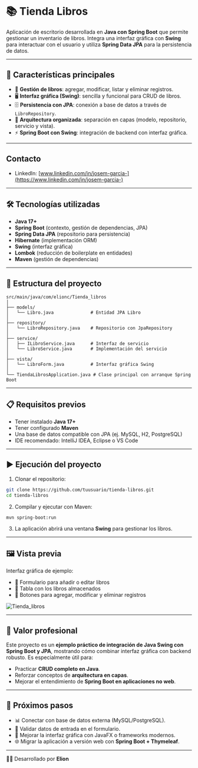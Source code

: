 # 📚 Tienda Libros

Aplicación de escritorio desarrollada en **Java con Spring Boot** que permite gestionar un inventario de libros. Integra una interfaz gráfica con **Swing** para interactuar con el usuario y utiliza **Spring Data JPA** para la persistencia de datos.

---

## 🚀 Características principales

* 📖 **Gestión de libros**: agregar, modificar, listar y eliminar registros.
* 🖥️ **Interfaz gráfica (Swing)**: sencilla y funcional para CRUD de libros.
* 🗄️ **Persistencia con JPA**: conexión a base de datos a través de `LibroRepository`.
* 🔗 **Arquitectura organizada**: separación en capas (modelo, repositorio, servicio y vista).
* ⚡ **Spring Boot con Swing**: integración de backend con interfaz gráfica.

---

## Contacto
- LinkedIn: [www.linkedin.com/in/josem-garcia-](https://www.linkedin.com/in/josem-garcia-)

---

## 🛠️ Tecnologías utilizadas

* **Java 17+**
* **Spring Boot** (contexto, gestión de dependencias, JPA)
* **Spring Data JPA** (repositorio para persistencia)
* **Hibernate** (implementación ORM)
* **Swing** (interfaz gráfica)
* **Lombok** (reducción de boilerplate en entidades)
* **Maven** (gestión de dependencias)

---

## 📂 Estructura del proyecto

```
src/main/java/com/elionc/Tienda_libros
│
├── models/
│   └── Libro.java              # Entidad JPA Libro
│
├── repository/
│   └── LibroRepository.java    # Repositorio con JpaRepository
│
├── service/
│   ├── ILibroService.java      # Interfaz de servicio
│   └── LibroService.java       # Implementación del servicio
│
├── vista/
│   └── LibroForm.java          # Interfaz gráfica Swing
│
└── TiendaLibrosApplication.java # Clase principal con arranque Spring Boot
```

---

## 📋 Requisitos previos

* Tener instalado **Java 17+**
* Tener configurado **Maven**
* Una base de datos compatible con JPA (ej. MySQL, H2, PostgreSQL)
* IDE recomendado: IntelliJ IDEA, Eclipse o VS Code

---

## ▶️ Ejecución del proyecto

1. Clonar el repositorio:

```bash
git clone https://github.com/tuusuario/tienda-libros.git
cd tienda-libros
```

2. Compilar y ejecutar con Maven:

```bash
mvn spring-boot:run
```

3. La aplicación abrirá una ventana **Swing** para gestionar los libros.

---

## 🖼️ Vista previa

Interfaz gráfica de ejemplo:

* 📌 Formulario para añadir o editar libros
* 📌 Tabla con los libros almacenados
* 📌 Botones para agregar, modificar y eliminar registros

![Tienda_libros]()

---

## 💼 Valor profesional

Este proyecto es un **ejemplo práctico de integración de Java Swing con Spring Boot y JPA**, mostrando cómo combinar interfaz gráfica con backend robusto.
Es especialmente útil para:

* Practicar **CRUD completo en Java**.
* Reforzar conceptos de **arquitectura en capas**.
* Mejorar el entendimiento de **Spring Boot en aplicaciones no web**.

---

## 🔮 Próximos pasos

* 📊 Conectar con base de datos externa (MySQL/PostgreSQL).
* 📝 Validar datos de entrada en el formulario.
* 🎨 Mejorar la interfaz gráfica con JavaFX o frameworks modernos.
* 🌐 Migrar la aplicación a versión web con **Spring Boot + Thymeleaf**.

---

👨‍💻 Desarrollado por **Elion**
